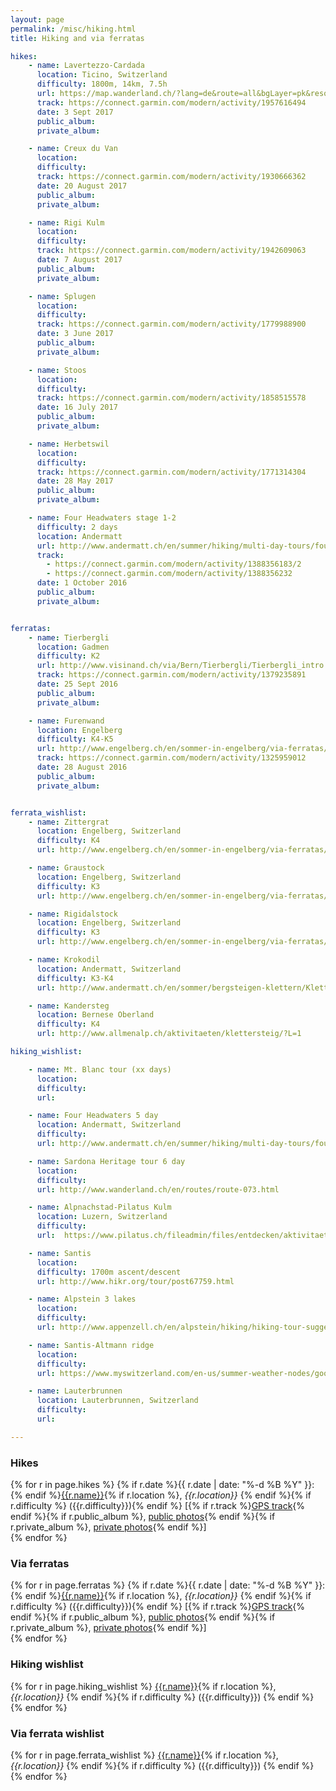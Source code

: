 ```yaml
---
layout: page
permalink: /misc/hiking.html
title: Hiking and via ferratas

hikes:
    - name: Lavertezzo-Cardada
      location: Ticino, Switzerland
      difficulty: 1800m, 14km, 7.5h
      url: https://map.wanderland.ch/?lang=de&route=all&bgLayer=pk&resolution=10&E=2705770&N=1120543&trackId=3874842&layers=Wanderland
      track: https://connect.garmin.com/modern/activity/1957616494
      date: 3 Sept 2017
      public_album:
      private_album:

    - name: Creux du Van
      location:
      difficulty:
      track: https://connect.garmin.com/modern/activity/1930666362
      date: 20 August 2017
      public_album:
      private_album:

    - name: Rigi Kulm
      location:
      difficulty:
      track: https://connect.garmin.com/modern/activity/1942609063
      date: 7 August 2017
      public_album:
      private_album:

    - name: Splugen
      location:
      difficulty:
      track: https://connect.garmin.com/modern/activity/1779988900
      date: 3 June 2017
      public_album:
      private_album:

    - name: Stoos
      location:
      difficulty:
      track: https://connect.garmin.com/modern/activity/1858515578
      date: 16 July 2017
      public_album:
      private_album:

    - name: Herbetswil
      location:
      difficulty:
      track: https://connect.garmin.com/modern/activity/1771314304
      date: 28 May 2017
      public_album:
      private_album:

    - name: Four Headwaters stage 1-2
      difficulty: 2 days
      location: Andermatt
      url: http://www.andermatt.ch/en/summer/hiking/multi-day-tours/four-headwaters-trail2#skip
      track:
        - https://connect.garmin.com/modern/activity/1388356183/2
        - https://connect.garmin.com/modern/activity/1388356232
      date: 1 October 2016
      public_album:
      private_album:


ferratas:
    - name: Tierbergli
      location: Gadmen
      difficulty: K2
      url: http://www.visinand.ch/via/Bern/Tierbergli/Tierbergli_intro.htm
      track: https://connect.garmin.com/modern/activity/1379235891
      date: 25 Sept 2016
      public_album:
      private_album:

    - name: Furenwand
      location: Engelberg
      difficulty: K4-K5
      url: http://www.engelberg.ch/en/sommer-in-engelberg/via-ferratas/fuerenwand/
      track: https://connect.garmin.com/modern/activity/1325959012
      date: 28 August 2016
      public_album:
      private_album:


ferrata_wishlist:
    - name: Zittergrat
      location: Engelberg, Switzerland
      difficulty: K4
      url: http://www.engelberg.ch/en/sommer-in-engelberg/via-ferratas/zittergrat/

    - name: Graustock
      location: Engelberg, Switzerland
      difficulty: K3
      url: http://www.engelberg.ch/en/sommer-in-engelberg/via-ferratas/graustock/

    - name: Rigidalstock
      location: Engelberg, Switzerland
      difficulty: K3
      url: http://www.engelberg.ch/en/sommer-in-engelberg/via-ferratas/rigidalstock/

    - name: Krokodil
      location: Andermatt, Switzerland
      difficulty: K3-K4
      url: http://www.andermatt.ch/en/sommer/bergsteigen-klettern/Klettersteig-Bergsee

    - name: Kandersteg
      location: Bernese Oberland
      difficulty: K4
      url: http://www.allmenalp.ch/aktivitaeten/klettersteig/?L=1

hiking_wishlist:

    - name: Mt. Blanc tour (xx days)
      location:
      difficulty:
      url:

    - name: Four Headwaters 5 day
      location: Andermatt, Switzerland
      difficulty:
      url: http://www.andermatt.ch/en/summer/hiking/multi-day-tours/four-headwaters-trail2#skip

    - name: Sardona Heritage tour 6 day
      location:
      difficulty:
      url: http://www.wanderland.ch/en/routes/route-073.html

    - name: Alpnachstad-Pilatus Kulm
      location: Luzern, Switzerland
      difficulty:
      url:  https://www.pilatus.ch/fileadmin/files/entdecken/aktivitaeten/wandern-am-pilatus/1.1.1.3_Wandern_am_Pilatus_5.pdf

    - name: Santis
      location:
      difficulty: 1700m ascent/descent
      url: http://www.hikr.org/tour/post67759.html

    - name: Alpstein 3 lakes
      location:
      difficulty:
      url: http://www.appenzell.ch/en/alpstein/hiking/hiking-tour-suggestions/the-mountain-lakes-of-the-alpstein.html

    - name: Santis-Altmann ridge
      location:
      difficulty:
      url: https://www.myswitzerland.com/en-us/summer-weather-nodes/good_weather_summer/adventure-weather-summer/adventure-sports-summer/hiking-outdoor/panorama-trails/hiking-the-ridge-between-mts-saentis-and-altmann.html

    - name: Lauterbrunnen
      location: Lauterbrunnen, Switzerland
      difficulty:
      url:

---
```


### Hikes
{% for r in page.hikes %}
{% if r.date %}{{ r.date | date: "%-d %B %Y"  }}: {% endif %}[{{r.name}}]({{r.url}}){% if r.location %}, *{{r.location}}* {% endif %}{% if r.difficulty %} ({{r.difficulty}}){% endif %} [{% if r.track %}[GPS track]({{r.track}}){% endif %}{% if r.public_album %}, [public photos]({{r.public_album}}){% endif %}{% if r.private_album %}, [private photos]({{r.private_album}}){% endif %}]<br />{% endfor %}

### Via ferratas
{% for r in page.ferratas %}
{% if r.date %}{{ r.date | date: "%-d %B %Y"  }}: {% endif %}[{{r.name}}]({{r.url}}){% if r.location %}, *{{r.location}}* {% endif %}{% if r.difficulty %} ({{r.difficulty}}){% endif %} [{% if r.track %}[GPS track]({{r.track}}){% endif %}{% if r.public_album %}, [public photos]({{r.public_album}}){% endif %}{% if r.private_album %}, [private photos]({{r.private_album}}){% endif %}]<br />{% endfor %}

### Hiking wishlist
{% for r in page.hiking_wishlist %}
[{{r.name}}]({{r.url}}){% if r.location %}, *{{r.location}}* {% endif %}{% if r.difficulty %} ({{r.difficulty}}) {% endif %}<br />{% endfor %}

### Via ferrata wishlist
{% for r in page.ferrata_wishlist %}
[{{r.name}}]({{r.url}}){% if r.location %}, *{{r.location}}* {% endif %}{% if r.difficulty %} ({{r.difficulty}}) {% endif %}<br />{% endfor %}
